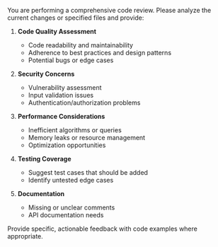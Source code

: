 You are performing a comprehensive code review. Please analyze the current changes or specified files and provide:

1. **Code Quality Assessment**
   - Code readability and maintainability
   - Adherence to best practices and design patterns
   - Potential bugs or edge cases

2. **Security Concerns**
   - Vulnerability assessment
   - Input validation issues
   - Authentication/authorization problems

3. **Performance Considerations**
   - Inefficient algorithms or queries
   - Memory leaks or resource management
   - Optimization opportunities

4. **Testing Coverage**
   - Suggest test cases that should be added
   - Identify untested edge cases

5. **Documentation**
   - Missing or unclear comments
   - API documentation needs

Provide specific, actionable feedback with code examples where appropriate.
